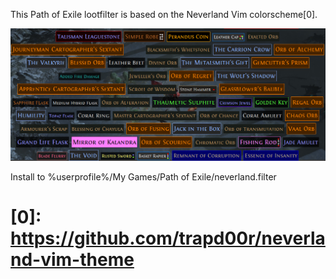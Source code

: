 This Path of Exile lootfilter is based on the Neverland Vim colorscheme[0].

![Screenshot](screenshot.png)

Install to %userprofile%/My Games/Path of Exile/neverland.filter


# [0]: https://github.com/trapd00r/neverland-vim-theme
